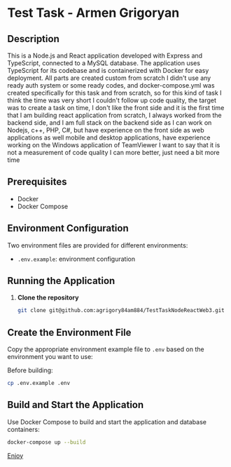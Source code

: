 # Test Task - Armen Grigoryan

## Description

This is a Node.js and React application developed with Express and TypeScript, connected to a MySQL database. The application uses TypeScript for its codebase and is containerized with Docker for easy deployment.  All parts are created custom from scratch  I didn't use any ready auth system or some ready codes, and docker-compose.yml was created specifically for this task and from scratch, so for this kind of task I think the time was very short I couldn't follow up code quality, the target was to create a task on time, I don't like the front side and it is the first time that I am building react application from scratch, I always worked from the backend side, and I am full stack on the backend side as I can work on Nodejs, c++, PHP, C#, but have experience on the front side as web applications as well mobile and desktop applications, have experience working on the Windows application of TeamViewer
 I want to say that it is not a measurement of  code quality  I can more  better, just need a bit more time 

## Prerequisites

- Docker
- Docker Compose

## Environment Configuration

Two environment files are provided for different environments:

- `.env.example`: environment configuration

## Running the Application

1. **Clone the repository**

   ```bash
   git clone git@github.com:agrigory84am884/TestTaskNodeReactWeb3.git

## Create the Environment File

Copy the appropriate environment example file to `.env` based on the environment you want to use:

Before building:
```bash
cp .env.example .env
```

## Build and Start the Application

Use Docker Compose to build and start the application and database containers:

```bash
docker-compose up --build
```

[Enjoy](http://localhost:3000)
